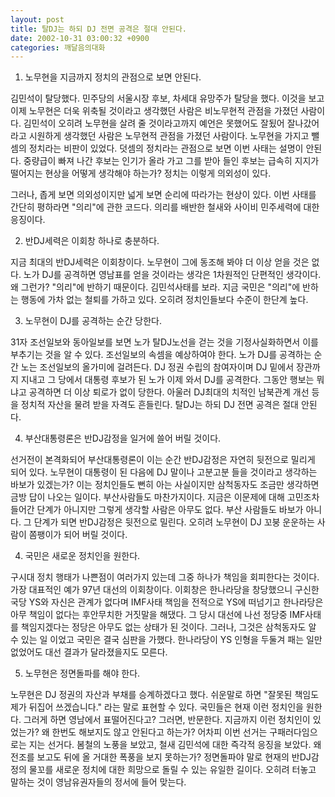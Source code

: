 ```yaml
---
layout: post
title: 탈DJ는 하되 DJ 전면 공격은 절대 안된다.
date: 2002-10-31 03:00:32 +0900
categories: 깨달음의대화
---
```

1. 노무현을 지금까지 정치의 관점으로 보면 안된다.
  

  
김민석이 탈당했다. 민주당의 서울시장 후보, 차세대 유망주가 탈당을 했다. 이것을 보고 이제 노무현은 더욱 위축될 것이라고 생각했던 사람은 비노무현적 관점을 가졌던 사람이다. 김민석이 오히려 노무현을 살려 줄 것이라고까지 예언은 못했어도 잘&#46124;어 잘나갔어 라고 시원하게 생각했던 사람은 노무현적 관점을 가졌던 사람이다. 노무현을 가지고 뺄셈의 정치라는 비판이 있었다. 덧셈의 정치라는 관점으로 보면 이번 사태는 설명이 안된다. 중량급이 빠져 나간 후보는 인기가 올라 가고 그를 받아 들인 후보는 급속히 지지가 떨어지는 현상을 어떻게 생각해야 하는가? 정치는 이렇게 의외성이 있다.
  

  
그러나, 좁게 보면 의외성이지만 넓게 보면 순리에 따라가는 현상이 있다. 이번 사태를 간단히 평하라면 "의리"에 관한 코드다. 의리를 배반한 철새와 사이비 민주세력에 대한 응징이다.
  

  

  
2. 반DJ세력은 이회창 하나로 충분하다.
  

  
지금 최대의 반DJ세력은 이회창이다. 노무현이 그에 동조해 봐야 더 이상 얻을 것은 없다. 노가 DJ를 공격하면 영남표를 얻을 것이라는 생각은 1차원적인 단편적인 생각이다. 왜 그런가? "의리"에 반하기 때문이다. 김민석사태를 보라. 지금 국민은 "의리"에 반하는 행동에 가차 없는 철퇴를 가하고 있다. 오히려 정치인들보다 수준이 한단계 높다.
  

  

  
3. 노무현이 DJ를 공격하는 순간 당한다.
  

  
31자 조선일보와 동아일보를 보면 노가 탈DJ노선을 걷는 것을 기정사실화하면서 이를 부추기는 것을 알 수 있다. 조선일보의 속셈을 예상하여야 한다. 노가 DJ를 공격하는 순간 노는 조선일보의 올가미에 걸려든다. DJ 정권 수립의 참여자이며 DJ 밑에서 장관까지 지내고 그 당에서 대통령 후보가 된 노가 이제 와서 DJ를 공격한다. 그동안 행보는 뭐냐고 공격하면 더 이상 퇴로가 없이 당한다. 아울러 DJ최대의 치적인 남북관계 개선 등을 정치적 자산을 물려 받을 자격도 흔들린다. 탈DJ는 하되 DJ 전면 공격은 절대 안된다.
  

  

  
4. 부산대통령론은 반DJ감정을 일거에 쓸어 버릴 것이다.
  

  
선거전이 본격화되어 부산대통령론이 이는 순간 반DJ감정은 자연히 뒷전으로 밀리게 되어 있다. 노무현이 대통령이 된 다음에 DJ 말이나 고분고분 들을 것이라고 생각하는 바보가 있겠는가? 이는 정치인들도 뻔히 아는 사실이지만 삼척동자도 조금만 생각하면 금방 답이 나오는 일이다. 부산사람들도 마찬가지이다. 지금은 이문제에 대해 고민조차 들어간 단계가 아니지만 그렇게 생각할 사람은 아무도 없다. 부산 사람들도 바보가 아니다. 그 단계가 되면 반DJ감정은 뒷전으로 밀린다. 오히려 노무현이 DJ 꼬붕 운운하는 사람이 쫌팽이가 되어 버릴 것이다.
  

  
4. 국민은 새로운 정치인을 원한다.
  

  
구시대 정치 행태가 나쁜점이 여러가지 있는데 그중 하나가 책임을 회피한다는 것이다. 가장 대표적인 예가 97년 대선의 이회창이다. 이회창은 한나라당을 창당했으니 구신한국당 YS와 자신은 관계가 없다며 IMF사태 책임을 전적으로 YS에 떠넘기고 한나라당은 아무 책임이 없다는 후안무치한 거짓말을 해댔다. 그 당시 대선에 나선 정당중 IMF사태를 책임지겠다는 정당은 아무도 없는 상태가 된 것이다. 그러나, 그것은 삼척동자도 알 수 있는 일 이었고 국민은 결국 심판을 가했다. 한나라당이 YS 인형을 두둘겨 패는 일만 없었어도 대선 결과가 달라졌을지도 모른다.
  

  
5. 노무현은 정면돌파를 해야 한다.
  

  
노무현은 DJ 정권의 자산과 부채를 승계하겠다고 했다. 쉬운말로 하면 "잘못된 책임도 제가 뒤집어 쓰겠습니다." 라는 말로 표현할 수 있다. 국민들은 현재 이런 정치인을 원한다. 그러게 하면 영남에서 표떨어진다고? 그러면, 반문한다. 지금까지 이런 정치인이 있었는가? 왜 한번도 해보지도 않고 안된다고 하는가? 어차피 이번 선거는 구패러다임으로는 지는 선거다. 봄철의 노풍을 보았고, 철새 김민석에 대한 즉각적 응징을 보았다. 왜 전조를 보고도 뒤에 올 거대한 폭풍을 보지 못하는가? 정면돌파야 말로 현재의 반DJ감정의 물꼬를 새로운 정치에 대한 희망으로 돌릴 수 있는 유일한 길이다. 오히려 터놓고 말하는 것이 영남유권자들의 정서에 들어 맞는다.